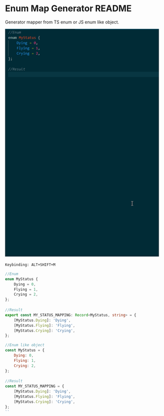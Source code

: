 # Enum Map Generator README
Generator mapper from TS enum or JS enum like object.

![explorer](assets/demo.gif)


`Keybinding: ALT+SHIFT+M`
```ts
//Enum
enum MyStatus {
    Dying = 0,
    Flying = 1,
    Crying = 2,
};

//Result
export const MY_STATUS_MAPPING: Record<MyStatus, string> = {
    [MyStatus.Dying]: 'Dying',
	[MyStatus.Flying]: 'Flying',
	[MyStatus.Crying]: 'Crying',
};
```

```js
//Enum like object
const MyStatus = {
    Dying: 0,
    Flying: 1,
    Crying: 2,
};

//Result
const MY_STATUS_MAPPING = {
    [MyStatus.Dying]: 'Dying',
	[MyStatus.Flying]: 'Flying',
	[MyStatus.Crying]: 'Crying',
};
``


